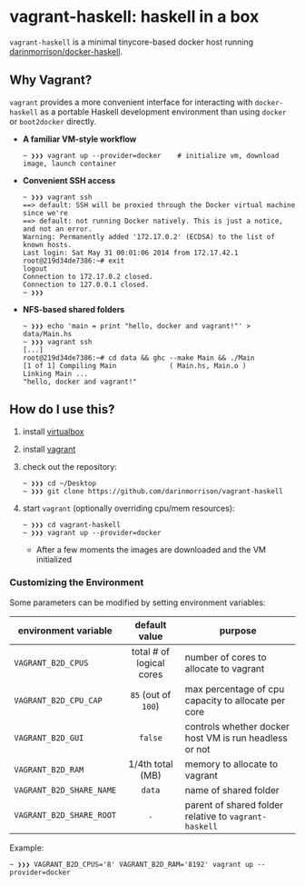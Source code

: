 # vagrant-haskell: haskell in a box

`vagrant-haskell` is a minimal tinycore-based docker host running [darinmorrison/docker-haskell](https://github.com/darinmorrison/docker-haskell).

## Why Vagrant?

`vagrant` provides a more convenient interface for interacting with `docker-haskell` as a portable Haskell development environment than using `docker` or `boot2docker` directly.

*   **A familiar VM-style workflow**

        ~ ❯❯❯ vagrant up --provider=docker    # initialize vm, download image, launch container

*   **Convenient SSH access**

        ~ ❯❯❯ vagrant ssh
        ==> default: SSH will be proxied through the Docker virtual machine since we're
        ==> default: not running Docker natively. This is just a notice, and not an error.
        Warning: Permanently added '172.17.0.2' (ECDSA) to the list of known hosts.
        Last login: Sat May 31 00:01:06 2014 from 172.17.42.1
        root@219d34de7386:~# exit
        logout
        Connection to 172.17.0.2 closed.
        Connection to 127.0.0.1 closed.
        ~ ❯❯❯

*   **NFS-based shared folders**

        ~ ❯❯❯ echo 'main = print "hello, docker and vagrant!"' > data/Main.hs
        ~ ❯❯❯ vagrant ssh
        [...]
        root@219d34de7386:~# cd data && ghc --make Main && ./Main
        [1 of 1] Compiling Main             ( Main.hs, Main.o )
        Linking Main ...
        "hello, docker and vagrant!"

## How do I use this?

1.  install [virtualbox](https://www.virtualbox.org)

2.  install [vagrant](http://www.vagrantup.com)

3.  check out the repository:

    ```
    ~ ❯❯❯ cd ~/Desktop
    ~ ❯❯❯ git clone https://github.com/darinmorrison/vagrant-haskell
    ```

5.  start `vagrant` (optionally overriding cpu/mem resources):

    ```
    ~ ❯❯❯ cd vagrant-haskell
    ~ ❯❯❯ vagrant up --provider=docker
    ```

    *   After a few moments the images are downloaded and the VM initialized

### Customizing the Environment

Some parameters can be modified by setting environment variables:

| environment variable     | default value                   | purpose                                                       |
|--------------------------|:-------------------------------:|---------------------------------------------------------------|
| `VAGRANT_B2D_CPUS`       | total # of logical cores        | number of cores to allocate to vagrant                        |
| `VAGRANT_B2D_CPU_CAP`    | `85` (out of `100`)             | max percentage of cpu capacity to allocate per core           |
| `VAGRANT_B2D_GUI`        | `false`                         | controls whether docker host VM is run headless or not        |
| `VAGRANT_B2D_RAM`        | 1/4th total (MB)                | memory to allocate to vagrant                                 |
| `VAGRANT_B2D_SHARE_NAME` | `data`                          | name of shared folder                                         |
| `VAGRANT_B2D_SHARE_ROOT` | `.`                             | parent of shared folder relative to `vagrant-haskell`         |

Example:

```
~ ❯❯❯ VAGRANT_B2D_CPUS='8' VAGRANT_B2D_RAM='8192' vagrant up --provider=docker
```

